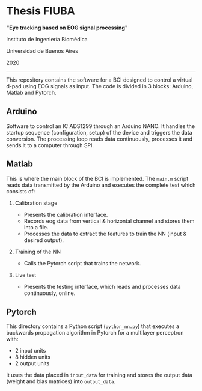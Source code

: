 # Thesis FIUBA

**"Eye tracking based on EOG signal processing"**

Instituto de Ingeniería Biomédica

Universidad de Buenos Aires

2020

---------------------------------------------

This repository contains the software for a BCI designed to control a virtual d-pad using EOG signals as input. The code is divided in 3 blocks: Arduino, Matlab and Pytorch.

## Arduino
Software to control an IC ADS1299 through an Arduino NANO. It handles the startup sequence (configuration, setup) of the device and triggers the data conversion. The processing loop reads data continuously, processes it and sends it to a computer through SPI.

## Matlab
This is where the main block of the BCI is implemented. The `main.m` script reads data transmitted by the Arduino and executes the complete test which consists of:

1. Calibration stage
    - Presents the calibration interface.
    - Records eog data from vertical & horizontal channel and stores them into a file.
    - Processes the data to extract the features to train the NN (input & desired output).

2. Training of the NN
    - Calls the Pytorch script that trains the network. 

3. Live test
    - Presents the testing interface, which reads and processes data continuously, online.

## Pytorch
This directory contains a Python script (`python_nn.py`) that executes a backwards propagation algorithm in Pytorch for a multilayer perceptron with:
- 2 input units
- 8 hidden units
- 2 output units

It uses the data placed in `input_data` for training and stores the output data (weight and bias matrices) into `output_data`.
